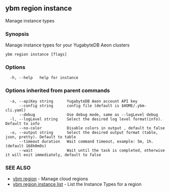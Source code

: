 ## ybm region instance

Manage instance types

### Synopsis

Manage instance types for your YugabyteDB Aeon clusters

```
ybm region instance [flags]
```

### Options

```
  -h, --help   help for instance
```

### Options inherited from parent commands

```
  -a, --apiKey string      YugabyteDB Aeon account API key
      --config string      config file (default is $HOME/.ybm-cli.yaml)
      --debug              Use debug mode, same as --logLevel debug
  -l, --logLevel string    Select the desired log level format(info). Default to info
      --no-color           Disable colors in output , default to false
  -o, --output string      Select the desired output format (table, json, pretty). Default to table
      --timeout duration   Wait command timeout, example: 5m, 1h. (default 168h0m0s)
      --wait               Wait until the task is completed, otherwise it will exit immediately, default to false
```

### SEE ALSO

* [ybm region](ybm_region.md)	 - Manage cloud regions
* [ybm region instance list](ybm_region_instance_list.md)	 - List the Instance Types for a region

